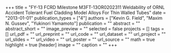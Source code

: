 +++
title = "FY-13 FCRD Milestone M3FT-13OR0202311 Weldability of ORNL Accident Tolerant Fuel Cladding Model Alloys For Thin Walled Tubes"
date = "2013-01-01"
publication_types = ["4"]
authors = ["Kevin G. Field", "Maxim N. Gussev", "Yukinori Yamamoto"]
publication = ""
abstract = ""
abstract_short = ""
image_preview = ""
selected = false
projects = []
tags = []
url_pdf = ""
url_preprint = ""
url_code = ""
url_dataset = ""
url_project = ""
url_slides = ""
url_video = ""
url_poster = ""
url_source = ""
math = true
highlight = true
[header]
image = ""
caption = ""
+++
